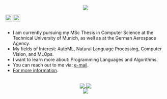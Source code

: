 <div align="center">
<p align="center">
  <img src="https://readme-typing-svg.herokuapp.com?color=%2336BCF7&lines=Hello+and+welcome+to+my+Github+profile!;Don't+hessitate+to+contact">
</p>

</div>
<a href="https://www.linkedin.com/in/emred/">
    <img align="left" alt="Emre Demir's LinkedIN" width="22px" src="https://raw.githubusercontent.com/peterthehan/peterthehan/master/assets/linkedin.svg" />
  </a>
  <a href="https://twitter.com/emredemirinfo">
    <img align="left" alt="Emre Demir | Twitter" width="22px" src="https://raw.githubusercontent.com/peterthehan/peterthehan/master/assets/twitter.svg" />
  </a>
<br />
<br />

- I am currently pursuing my MSc Thesis in Computer Science at the Technical University of Munich, as well as at the German Aerospace Agency. <br />
- My fields of Interest: AutoML, Natural Language Processing, Computer Vision, and MLOps.
- I want to learn more about: Programming Languages and Algorithms.
- You can reach out to me via: [e-mail](emredemireng@gmail.com).
- [For more information](https://emreds.github.io/).

 
<br />
<div align="center">
 <a href="https://github.com/anuraghazra/github-readme-stats">
  <img align="center" src="https://github-readme-stats.vercel.app/api?username=emreds&show_icons=true&theme=tokyonight&count_private=true" />
</a>
  <a href="https://git.io/streak-stats">
  <img align="center" src="https://github-readme-streak-stats.herokuapp.com?user=emreds&theme=tokyonight&date_format=j%20M%5B%20Y%5D" />
</a>
 </div>
<div align="center">
<a href="https://github.com/anuraghazra/github-readme-stats">
  <img align="center" src="https://github-readme-stats.vercel.app/api/top-langs/?username=emreds&layout=compact&theme=tokyonight&hide=jupyter%20notebook" />
  </a>
 </div>
<br />
